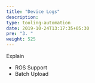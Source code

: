 ```yaml
---
title: "Device Logs"
description:
type: tooling-automation
date: 2019-10-24T13:17:35+05:30
pre: "3. "
weight: 525
---
```

Explain

* ROS Support
* Batch Upload